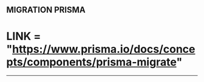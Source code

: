 ## MIGRATION PRISMA

# LINK = "https://www.prisma.io/docs/concepts/components/prisma-migrate" 

------------------------------------------------------------------------

